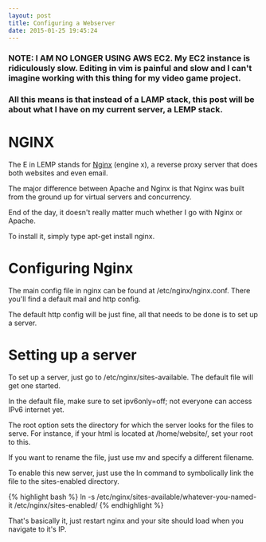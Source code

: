 ```yaml
---
layout: post
title: Configuring a Webserver
date: 2015-01-25 19:45:24
---
```


### NOTE: I AM NO LONGER USING AWS EC2. My EC2 instance is ridiculously slow. Editing in vim is painful and slow and I can't imagine working with this thing for my video game project.

### All this means is that instead of a LAMP stack, this post will be about what I have on my current server, a LEMP stack.

NGINX
=====

The E in LEMP stands for [Nginx](https://en.wikipedia.org/wiki/Nginx) (engine x), a reverse proxy server that does both websites and even email.

The major difference between Apache and Nginx is that Nginx was built from the ground up for virtual servers and concurrency.

End of the day, it doesn't really matter much whether I go with Nginx or Apache.

To install it, simply type apt-get install nginx.

Configuring Nginx
=================

The main config file in nginx can be found at /etc/nginx/nginx.conf. There you'll find a default mail and http config.

The default http config will be just fine, all that needs to be done is to set up a server. 

Setting up a server
===================

To set up a server, just go to /etc/nginx/sites-available. The default file will get one started.

In the default file, make sure to set ipv6only=off; not everyone can access IPv6 internet yet.

The root option sets the directory for which the server looks for the files to serve. For instance, if your html is located at /home/website/, set your root to this.

If you want to rename the file, just use mv and specify a different filename.
	
To enable this new server, just use the ln command to symbolically link the file to the sites-enabled directory.

{% highlight bash %}
ln -s /etc/nginx/sites-available/whatever-you-named-it /etc/nginx/sites-enabled/
{% endhighlight %}

That's basically it, just restart nginx and your site should load when you navigate to it's IP.
